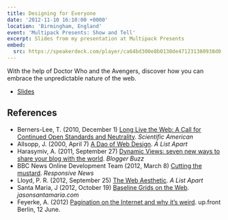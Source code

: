 ```yaml
---
title: Designing for Everyone
date: '2012-11-10 16:10:00 +0000'
location: 'Birmingham, England'
event: 'Multipack Presents: Show and Tell'
excerpt: Slides from my presentation at Multipack Presents
embed:
  src: https://speakerdeck.com/player/ca64bd300e8b0130de471231380938d0
---
```

With the help of Doctor Who and the Avengers, discover how you can embrace the unpredictable nature of the web.

  * [Slides](https://speakerdeck.com/paulrobertlloyd/designing-for-everyone)

## References

  * Berners-Lee, T. (2010, December 1) [Long Live the Web: A Call for Continued Open Standards and Neutrality](http://www.scientificamerican.com/article/long-live-the-web/). <cite>Scientific American</cite>
  * Allsopp, J. (2000, April 7) [A Dao of Web Design](http://alistapart.com/article/dao). <cite>A List Apart</cite>
  * Harasymiv, A. (2011, September 27) [Dynamic Views: seven new ways to share your blog with the world](http://buzz.blogger.com/2011/09/dynamic-views-seven-new-ways-to-share.html). <cite>Blogger Buzz</cite>
  * BBC News Online Development Team (2012, March 8) [Cutting the mustard](http://responsivenews.co.uk/post/18948466399/cutting-the-mustard). <cite>Responsive News</cite>
  * Lloyd, P. R. (2012, September 25) [The Web Aesthetic](http://alistapart.com/article/the-web-aesthetic). <cite>A List Apart</cite>
  * Santa Maria, J (2012, October 19) [Baseline Grids on the Web](http://jasonsantamaria.com/articles/baseline-grids-on-the-web). <cite>jasonsantamaria.com</cite>
  * Feyerke, A. (2012) [Pagination on the Internet and why it’s weird](https://speakerdeck.com/espylaub/pagination-on-the-internet-and-why-its-weird). up.front Berlin, 12 June.

